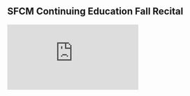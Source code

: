 ## SFCM Continuing Education Fall Recital

<div class="video-wrapper">
  <iframe src="https://www.youtube.com/embed/HU3Pi-jXMMA" frameborder="0" allow="accelerometer; autoplay; encrypted-media; gyroscope; picture-in-picture" allowfullscreen></iframe>
</div>
